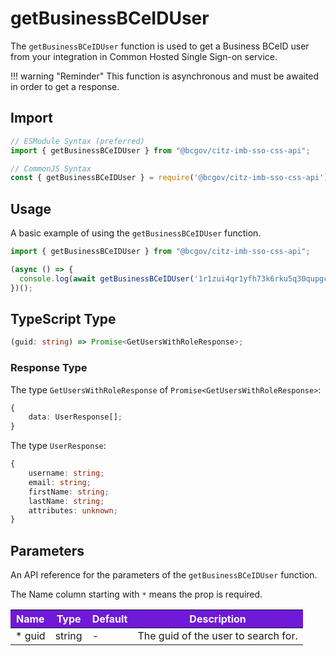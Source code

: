 # getBusinessBCeIDUser

The `getBusinessBCeIDUser` function is used to get a Business BCeID user from your integration in Common Hosted Single Sign-on service.

!!! warning "Reminder"
    This function is asynchronous and must be awaited in order to get a response.

## Import

```JavaScript
// ESModule Syntax (preferred)
import { getBusinessBCeIDUser } from "@bcgov/citz-imb-sso-css-api";

// CommonJS Syntax
const { getBusinessBCeIDUser } = require('@bcgov/citz-imb-sso-css-api');
```

## Usage

A basic example of using the `getBusinessBCeIDUser` function.

```JavaScript
import { getBusinessBCeIDUser } from "@bcgov/citz-imb-sso-css-api";

(async () => {
  console.log(await getBusinessBCeIDUser('1r1zui4qr1yfh73k6rku5q30qupgcvdt'));
})();
```

## TypeScript Type

```TypeScript
(guid: string) => Promise<GetUsersWithRoleResponse>;
```

### Response Type

The type `GetUsersWithRoleResponse` of `Promise<GetUsersWithRoleResponse>`:

```TypeScript
{
    data: UserResponse[];
}
```

The type `UserResponse`:

```TypeScript
{
    username: string;
    email: string;
    firstName: string;
    lastName: string;
    attributes: unknown;
}
```

## Parameters

An API reference for the parameters of the `getBusinessBCeIDUser` function.

The Name column starting with `*` means the prop is required.

<table>
  <!-- Table columns -->
  <thead>
    <tr>
      <th style="background: #6f19d9; color: white;">Name</th>
      <th style="background: #6f19d9; color: white;">Type</th>
      <th style="background: #6f19d9; color: white;">Default</th>
      <th style="background: #6f19d9; color: white;">Description</th>
    </tr>
  </thead>

  <!-- Table rows -->
  <tbody>
    <tr>
      <td>* guid</td>
      <td>string</td>
      <td>-</td>
      <td>The guid of the user to search for.</td>
    </tr>
  </tbody>
</table>
